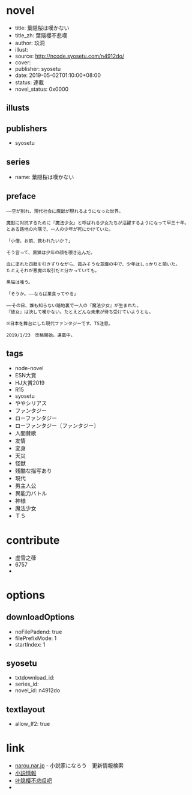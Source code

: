 # novel

- title: 葉隠桜は嘆かない
- title_zh: 葉隱櫻不悲嘆
- author: 玖洞
- illust:
- source: http://ncode.syosetu.com/n4912do/
- cover:
- publisher: syosetu
- date: 2019-05-02T01:10:00+08:00
- status: 連載
- novel_status: 0x0000

## illusts


## publishers

- syosetu

## series

- name: 葉隠桜は嘆かない

## preface


```
――空が割れ、現代社会に魔獣が現れるようになった世界。

魔獣に対抗するために『魔法少女』と呼ばれる少女たちが活躍するようになって早三十年。
とある路地の片隅で、一人の少年が死にかけていた。

「小僧。お前、救われたいか？」

そう言って、黒猫は少年の顔を覗き込んだ。

血に塗れた四肢を引きずりながら、霞みそうな意識の中で、少年はしっかりと頷いた。
たとえそれが悪魔の取引だと分かっていても。

黒猫は嗤う。

「そうか。――ならば巣食ってやる」

――その日、誰も知らない路地裏で一人の『魔法少女』が生まれた。
『彼女』は決して嘆かない。たとえどんな未来が待ち受けていようとも。

※日本を舞台にした現代ファンタジーです。TS注意。

2019/1/23　改稿開始。連載中。
```

## tags

- node-novel
- ESN大賞
- HJ大賞2019
- R15
- syosetu
- ややシリアス
- ファンタジー
- ローファンタジー
- ローファンタジー〔ファンタジー〕
- 人間賛歌
- 友情
- 変身
- 天災
- 怪獣
- 残酷な描写あり
- 現代
- 男主人公
- 異能力バトル
- 神様
- 魔法少女
- ＴＳ

# contribute

- 虚雪之葎
- 6757
- 

# options

## downloadOptions

- noFilePadend: true
- filePrefixMode: 1
- startIndex: 1

## syosetu

- txtdownload_id:
- series_id:
- novel_id: n4912do

## textlayout

- allow_lf2: true

# link

- [narou.nar.jp](https://narou.nar.jp/search.php?text=n4912do&novel=all&genre=all&new_genre=all&length=0&down=0&up=100) - 小説家になろう　更新情報検索
- [小説情報](https://ncode.syosetu.com/novelview/infotop/ncode/n4912do/)
- [叶隐樱不悲叹吧](https://tieba.baidu.com/f?kw=%E5%8F%B6%E9%9A%90%E6%A8%B1%E4%B8%8D%E6%82%B2%E5%8F%B9&ie=utf-8&tp=0 "叶隐樱不悲叹")
- 

